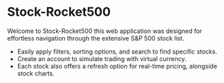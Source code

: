 # Stock-Rocket500

Welcome to Stock-Rocket500 this web application was designed for effortless navigation through the extensive S&P 500 stock list.
- Easily apply filters, sorting options, and search to find specific stocks. 
- Create an account to simulate trading with virtual currency. 
- Each stock also offers a refresh option for real-time pricing, alongside stock charts. 

